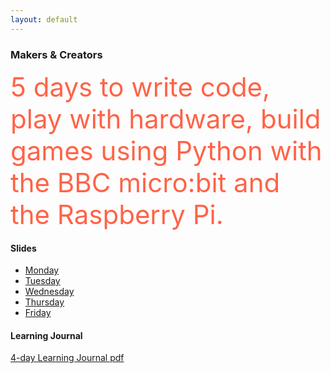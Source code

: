 ```yaml
---
layout: default
---
```

<h3 class="fas fa-code>">Makers & Creators</h3>

<div style="font-size:3em; color:Tomato">
<i class="fas fa-code"></i>5 days to write code, play with hardware, build games
using Python with the BBC micro:bit and the Raspberry Pi.
</div>


#### Slides

* <i class="fas fa-code"></i>[Monday](slides-day-1.html)
* <i class="fas fa-code"></i>[Tuesday](slides-day-1.html)
* <i class="fas fa-code"></i>[Wednesday](slides-day-1.html)
* <i class="fas fa-code"></i>[Thursday](slides-day-1.html)
* <i class="fas fa-code"></i>[Friday](slides-day-1.html)


#### Learning Journal

[4-day Learning Journal pdf](learning-journal-4.pdf)

